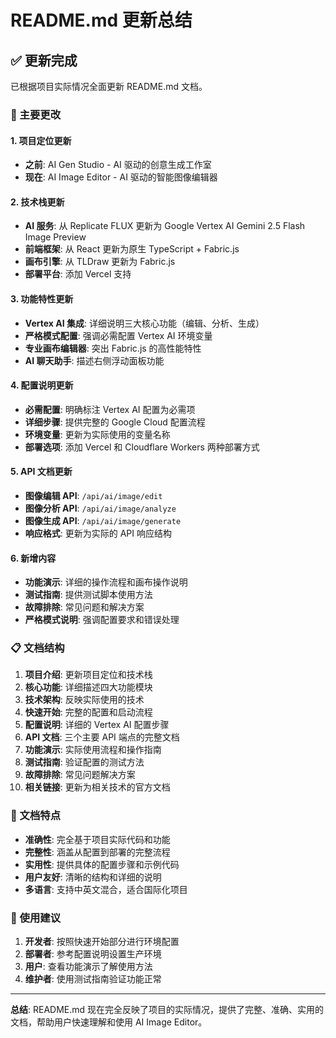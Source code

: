 # README.md 更新总结

## ✅ 更新完成

已根据项目实际情况全面更新 README.md 文档。

### 🔄 主要更改

#### 1. **项目定位更新**
- **之前**: AI Gen Studio - AI 驱动的创意生成工作室
- **现在**: AI Image Editor - AI 驱动的智能图像编辑器

#### 2. **技术栈更新**
- **AI 服务**: 从 Replicate FLUX 更新为 Google Vertex AI Gemini 2.5 Flash Image Preview
- **前端框架**: 从 React 更新为原生 TypeScript + Fabric.js
- **画布引擎**: 从 TLDraw 更新为 Fabric.js
- **部署平台**: 添加 Vercel 支持

#### 3. **功能特性更新**
- **Vertex AI 集成**: 详细说明三大核心功能（编辑、分析、生成）
- **严格模式配置**: 强调必需配置 Vertex AI 环境变量
- **专业画布编辑器**: 突出 Fabric.js 的高性能特性
- **AI 聊天助手**: 描述右侧浮动面板功能

#### 4. **配置说明更新**
- **必需配置**: 明确标注 Vertex AI 配置为必需项
- **详细步骤**: 提供完整的 Google Cloud 配置流程
- **环境变量**: 更新为实际使用的变量名称
- **部署选项**: 添加 Vercel 和 Cloudflare Workers 两种部署方式

#### 5. **API 文档更新**
- **图像编辑 API**: `/api/ai/image/edit`
- **图像分析 API**: `/api/ai/image/analyze`
- **图像生成 API**: `/api/ai/image/generate`
- **响应格式**: 更新为实际的 API 响应结构

#### 6. **新增内容**
- **功能演示**: 详细的操作流程和画布操作说明
- **测试指南**: 提供测试脚本使用方法
- **故障排除**: 常见问题和解决方案
- **严格模式说明**: 强调配置要求和错误处理

### 📋 文档结构

1. **项目介绍**: 更新项目定位和技术栈
2. **核心功能**: 详细描述四大功能模块
3. **技术架构**: 反映实际使用的技术
4. **快速开始**: 完整的配置和启动流程
5. **配置说明**: 详细的 Vertex AI 配置步骤
6. **API 文档**: 三个主要 API 端点的完整文档
7. **功能演示**: 实际使用流程和操作指南
8. **测试指南**: 验证配置的测试方法
9. **故障排除**: 常见问题解决方案
10. **相关链接**: 更新为相关技术的官方文档

### 🎯 文档特点

- **准确性**: 完全基于项目实际代码和功能
- **完整性**: 涵盖从配置到部署的完整流程
- **实用性**: 提供具体的配置步骤和示例代码
- **用户友好**: 清晰的结构和详细的说明
- **多语言**: 支持中英文混合，适合国际化项目

### 🚀 使用建议

1. **开发者**: 按照快速开始部分进行环境配置
2. **部署者**: 参考配置说明设置生产环境
3. **用户**: 查看功能演示了解使用方法
4. **维护者**: 使用测试指南验证功能正常

---

**总结**: README.md 现在完全反映了项目的实际情况，提供了完整、准确、实用的文档，帮助用户快速理解和使用 AI Image Editor。
